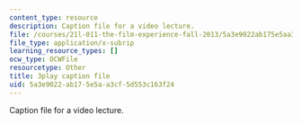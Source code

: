 ```yaml
---
content_type: resource
description: Caption file for a video lecture.
file: /courses/21l-011-the-film-experience-fall-2013/5a3e9022ab175e5aa3cf5d553c163f24_eO3RNUAFtDE.vtt
file_type: application/x-subrip
learning_resource_types: []
ocw_type: OCWFile
resourcetype: Other
title: 3play caption file
uid: 5a3e9022-ab17-5e5a-a3cf-5d553c163f24
---
```

Caption file for a video lecture.

